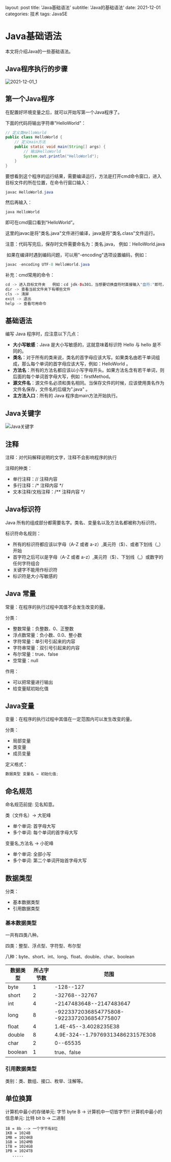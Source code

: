 layout: post
title: 'Java基础语法'
subtitle: 'Java的基础语法'
date: 2021-12-01
categories: 技术
tags: JavaSE

# Java基础语法

本文将介绍Java的一些基础语法。

## Java程序执行的步骤

![2021-12-01_1](https://raw.githubusercontent.com/CodeChao992/images/master/20211201/2021-12-01_1.24ylgs4rgfk0.png)

## 第一个Java程序

在配置好环境变量之后，就可以开始写第一个Java程序了。

下面的代码将输出字符串"HelloWorld"：

```java
// 定义类HelloWorld
public class HelloWorld {
    // 定义main方法
    public static void main(String[] args) {
        // 输出HelloWorld
        System.out.println("HelloWorld");
    }
}
```

要想看到这个程序的运行结果，需要编译运行，方法是打开cmd命令窗口，进入目标文件的所在位置，在命令行窗口输入：

```java
javac HelloWorld.java
```

然后再输入：

```java
java HelloWorld
```

即可在cmd窗口看到“HelloWorld”。

这里的javac是将"类名.java"文件进行编译，java是将"类名.class"文件运行。

注意：代码写完后，保存时文件需要命名为：类名.java， 例如：HelloWorld.java

​			如果在编译时遇到编码问题，可以用"-encoding"选项设置编码，例如：

```java
javac -encoding UTF-8 HelloWorld.java
```

补充：cmd常用的命令：

```java
cd -> 进入目标文件夹	例如：cd jdk-8u301，当想要切换盘符时直接输入"盘符:"即可，例如：D:
dir -> 查看当前文件夹下有哪些文件 
cls -> 清屏
exit -> 退出
help -> 查看可用命令
```

## 基础语法

编写 Java 程序时，应注意以下几点：

- **大小写敏感**：Java 是大小写敏感的，这就意味着标识符 Hello 与 hello 是不同的。
- **类名**：对于所有的类来说，类名的首字母应该大写。如果类名由若干单词组成，那么每个单词的首字母应该大写，例如：HelloWorld 。
- **方法名**：所有的方法名都应该以小写字母开头。如果方法名含有若干单词，则后面的每个单词首字母大写，例如：firstMethod。
- **源文件名**：源文件名必须和类名相同。当保存文件的时候，应该使用类名作为文件名保存，文件名的后缀为".java" 。
- **主方法入口**：所有的 Java 程序由main方法开始执行。

## Java关键字

![Java关键字](https://raw.githubusercontent.com/CodeChao992/images/master/20211201/2021-12-01_2.1x24tdcp5mf4.png "Java关键字")

## 注释

注释：对代码解释说明的文字，注释不会影响程序的执行

注释的种类：

+ 单行注释：// 注释内容
+ 多行注释：/* 注释内容 */
+ 文本注释/文档注释：/** 注释内容 */

## Java标识符

Java 所有的组成部分都需要名字。类名、变量名以及方法名都被称为标识符。

标识符命名规则：

- 所有的标识符都应该以字母（A-Z 或者 a-z）,美元符（$）、或者下划线（_）开始
- 首字符之后可以是字母（A-Z 或者 a-z）,美元符（$）、下划线（_）或数字的任何字符组合
- 关键字不能用作标识符
- 标识符是大小写敏感的

## Java 常量

常量：在程序的执行过程中其值不会发生改变的量。

分类：

- 整数常量：负整数、0、正整数
- 浮点数常量：负小数、0.0、整小数
- 字符常量：单引号引起来的内容
- 字符串常量：双引号引起来的内容
- 布尔常量：true、false
- 空常量：null

作用：

+ 可以把常量进行输出
+ 给变量赋初始化值   

## Java变量

变量：在程序的执行过程中其值在一定范围内可以发生改变的量。

分类：

- 局部变量
- 类变量
- 成员变量

定义格式：

```java
数据类型 变量名 = 初始化值;
```

## 命名规范

命名规范前提: 见名知意。

类（文件名）-> 大驼峰

+ 单个单词: 首字母大写
+ 多个单词: 每个单词的首字母大写

变量名,方法名 -> 小驼峰

+ 单个单词: 全部小写
+ 多个单词: 第二个单词开始首字母大写

## 数据类型

分类：

+ 基本数据类型
+ 引用数据类型

### 基本数据类型

一共有四类八种。

四类：整型、浮点型、字符型、布尔型

八种：byte、short、int、long、float、double、char、boolean

| 数据类型 | 所占字节数 | 范围                                      |
| -------- | ---------- | ----------------------------------------- |
| byte     | 1          | -128--127                                 |
| short    | 2          | -32768--32767                             |
| int      | 4          | -2147483648--2147483647                   |
| long     | 8          | -9223372036854775808--9223372036854775807 |
| float    | 4          | 1.4E-45--3.4028235E38                     |
| double   | 8          | 4.9E-324--1.7976931348623157E308          |
| char     | 2          | 0--65535                                  |
| boolean  | 1          | true、false                               |

### 引用数据类型

类别：类、数组、接口、枚举、注解等。

## 单位换算

计算机中最小的存储单元: 字节 byte B -> 计算机中一切皆字节!!
计算机中最小的信息单元: 比特 bit b -> 二进制

    1B = 8b --> 一个字节有8位
    1KB = 1024B
    1MB = 1024KB 
    1GB = 1024MB
    1TB = 1024GB
    1PB = 1024TB
       .....